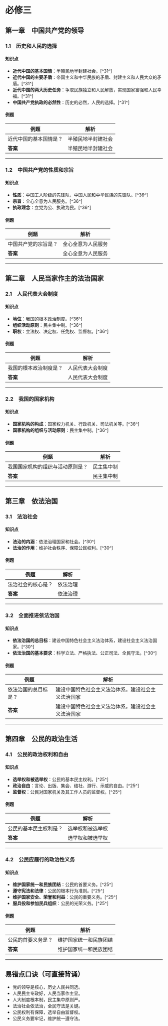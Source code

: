 # 必修三

## 第一章　中国共产党的领导

### 1.1　历史和人民的选择

#### 知识点
- **近代中国的基本国情**：半殖民地半封建社会。[^31^]  
- **近代中国的主要矛盾**：帝国主义和中华民族的矛盾、封建主义和人民大众的矛盾。[^31^]  
- **近代中国的两大历史任务**：争取民族独立和人民解放，实现国家富强和人民幸福。[^31^]  
- **中国共产党执政的必然性**：历史的必然，人民的选择。[^31^]

#### 例题
| 例题 | 解析 |
|---|---|
| 近代中国的基本国情是？ | 半殖民地半封建社会 |
| **答案** | 半殖民地半封建社会 |

---

### 1.2　中国共产党的性质和宗旨

#### 知识点
- **性质**：中国工人阶级的先锋队，中国人民和中华民族的先锋队。[^36^]  
- **宗旨**：全心全意为人民服务。[^36^]  
- **执政理念**：立党为公、执政为民。[^36^]

#### 例题
| 例题 | 解析 |
|---|---|
| 中国共产党的宗旨是？ | 全心全意为人民服务 |
| **答案** | 全心全意为人民服务 |

---

## 第二章　人民当家作主的法治国家

### 2.1　人民代表大会制度

#### 知识点
- **地位**：我国的根本政治制度。[^36^]  
- **组织活动原则**：民主集中制。[^36^]  
- **职权**：立法权、决定权、任免权、监督权。[^36^]

#### 例题
| 例题 | 解析 |
|---|---|
| 我国的根本政治制度是？ | 人民代表大会制度 |
| **答案** | 人民代表大会制度 |

---

### 2.2　我国的国家机构

#### 知识点
- **国家机构的构成**：国家权力机关、行政机关、司法机关等。[^36^]  
- **国家机构的组织与活动原则**：民主集中制。[^36^]

#### 例题
| 例题 | 解析 |
|---|---|
| 我国国家机构的组织与活动原则是？ | 民主集中制 |
| **答案** | 民主集中制 |

---

## 第三章　依法治国

### 3.1　法治社会

#### 知识点
- **法治的内涵**：依法治理国家和社会。[^30^]  
- **法治的作用**：维护社会秩序、保障公民权利。[^30^]

#### 例题
| 例题 | 解析 |
|---|---|
| 法治社会的核心是？ | 依法治理 |
| **答案** | 依法治理 |

---

### 3.2　全面推进依法治国

#### 知识点
- **依法治国的总目标**：建设中国特色社会主义法治体系，建设社会主义法治国家。[^30^]  
- **依法治国的基本要求**：科学立法、严格执法、公正司法、全民守法。[^30^]

#### 例题
| 例题 | 解析 |
|---|---|
| 依法治国的总目标是？ | 建设中国特色社会主义法治体系，建设社会主义法治国家 |
| **答案** | 建设中国特色社会主义法治体系，建设社会主义法治国家 |

---

## 第四章　公民的政治生活

### 4.1　公民的政治权利和自由

#### 知识点
- **选举权和被选举权**：公民的基本民主权利。[^25^]  
- **政治自由**：言论、出版、集会、结社、游行、示威的自由。[^25^]  
- **监督权**：公民对国家机关及其工作人员的监督权。[^25^]

#### 例题
| 例题 | 解析 |
|---|---|
| 公民的基本民主权利是？ | 选举权和被选举权 |
| **答案** | 选举权和被选举权 |

---

### 4.2　公民应履行的政治性义务

#### 知识点
- **维护国家统一和民族团结**：公民的首要义务。[^25^]  
- **遵守宪法和法律**：公民的根本行为准则。[^25^]  
- **维护国家安全、荣誉和利益**：公民的重要义务。[^25^]  
- **服兵役和参加民兵组织**：公民的光荣义务。[^25^]

#### 例题
| 例题 | 解析 |
|---|---|
| 公民的首要义务是？ | 维护国家统一和民族团结 |
| **答案** | 维护国家统一和民族团结 |

---

## 易错点口诀（可直接背诵）

- 党的领导是核心，历史人民共同选。  
- 人民民主专政好，人民当家作主显。  
- 人大制度根本制，民主集中原则严。  
- 法治社会依法治，全民守法是关键。  
- 公民权利有保障，选举自由监督权。  
- 公民义务要牢记，维护统一遵守法。  